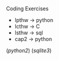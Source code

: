 Coding Exercises

* lpthw -> python
* lcthw -> C
* lsthw -> sql
* cap2 -> python

(*python2*)
(*sqlite3*)
